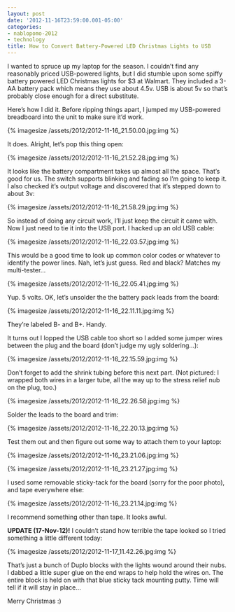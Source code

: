 ```yaml
---
layout: post
date: '2012-11-16T23:59:00.001-05:00'
categories:
- nablopomo-2012
- technology
title: How to Convert Battery-Powered LED Christmas Lights to USB
---
```


I wanted to spruce up my laptop for the season. I couldn’t find any reasonably priced USB-powered lights, but I did stumble upon some spiffy battery powered LED Christmas lights for $3 at Walmart. They included a 3-AA battery pack which means they use about 4.5v. USB is about 5v so that’s probably close enough for a direct substitute.

Here’s how I did it. Before ripping things apart, I jumped my USB-powered breadboard into the unit to make sure it’d work. 

{% imagesize /assets/2012/2012-11-16_21.50.00.jpg:img %}

It does. Alright, let’s pop this thing open:

{% imagesize /assets/2012/2012-11-16_21.52.28.jpg:img %}

It looks like the battery compartment takes up almost all the space. That’s good for us. The switch supports blinking and fading so I’m going to keep it. I also checked it’s output voltage and discovered that it’s stepped down to about 3v:

{% imagesize /assets/2012/2012-11-16_21.58.29.jpg:img %}

So instead of doing any circuit work, I’ll just keep the circuit it came with. Now I just need to tie it into the USB port. I hacked up an old USB cable:

{% imagesize /assets/2012/2012-11-16_22.03.57.jpg:img %}

This would be a good time to look up common color codes or whatever to identify the power lines. Nah, let’s just guess. Red and black? Matches my multi-tester...

{% imagesize /assets/2012/2012-11-16_22.05.41.jpg:img %}

Yup. 5 volts. OK, let’s unsolder the the battery pack leads from the board:

{% imagesize /assets/2012/2012-11-16_22.11.11.jpg:img %}

They’re labeled B- and B+. Handy.

It turns out I lopped the USB cable too short so I added some jumper wires between the plug and the board (don’t judge my ugly soldering...):

{% imagesize /assets/2012/2012-11-16_22.15.59.jpg:img %}

Don’t forget to add the shrink tubing before this next part. (Not pictured: I wrapped both wires in a larger tube, all the way up to the stress relief nub on the plug, too.)

{% imagesize /assets/2012/2012-11-16_22.26.58.jpg:img %}

Solder the leads to the board and trim:  

{% imagesize /assets/2012/2012-11-16_22.20.13.jpg:img %}

Test them out and then figure out some way to attach them to your laptop:

{% imagesize /assets/2012/2012-11-16_23.21.06.jpg:img %}

{% imagesize /assets/2012/2012-11-16_23.21.27.jpg:img %}

I used some removable sticky-tack for the board (sorry for the poor photo), and tape everywhere else:

{% imagesize /assets/2012/2012-11-16_23.21.14.jpg:img %}

I recommend something other than tape. It looks awful.

**UPDATE (17-Nov-12)!** I couldn’t stand how terrible the tape looked so I tried something a little different today:

{% imagesize /assets/2012/2012-11-17_11.42.26.jpg:img %}

That’s just a bunch of Duplo blocks with the lights wound around their nubs. I dabbed a little super glue on the end wraps to help hold the wires on. The entire block is held on with that blue sticky tack mounting putty. Time will tell if it will stay in place...

Merry Christmas :)